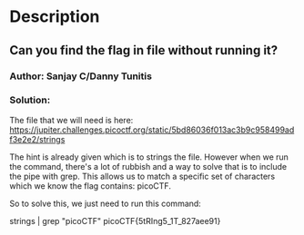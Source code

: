 # Description

## Can you find the flag in file without running it?

### Author: Sanjay C/Danny Tunitis

### Solution:

The file that we will need is here: https://jupiter.challenges.picoctf.org/static/5bd86036f013ac3b9c958499adf3e2e2/strings

The hint is already given which is to strings the file. However when we run the command, there's a lot of rubbish and a way to solve that is to include the pipe with grep. This allows us to match a specific set of characters which we know the flag contains: picoCTF.

So to solve this, we just need to run this command:

strings <file> | grep "picoCTF"
picoCTF{5tRIng5_1T_827aee91}
